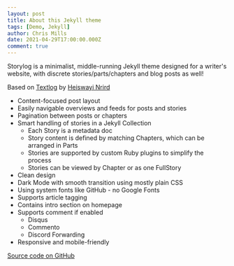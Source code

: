 ```yaml
---
layout: post
title: About this Jekyll theme
tags: [Demo, Jekyll]
author: Chris Mills
date: 2021-04-29T17:00:00.000Z
comment: true
---
```


Storylog is a minimalist, middle-running Jekyll theme designed for a writer's website, with discrete stories/parts/chapters and blog posts as well!

Based on [Textlog](https://github.com/heiswayi/textlog) by [Heiswayi Nrird](https://github.com/heiswayi)

- Content-focused post layout
- Easily navigable overviews and feeds for posts and stories
- Pagination between posts or chapters
- Smart handling of stories in a Jekyll Collection
    - Each Story is a metadata doc
    - Story content is defined by matching Chapters, which can be arranged in Parts
    - Stories are supported by custom Ruby plugins to simplify the process
    - Stories can be viewed by Chapter or as one FullStory
- Clean design
- Dark Mode with smooth transition using mostly plain CSS
- Using system fonts like GitHub - no Google Fonts
- Supports article tagging
- Contains intro section on homepage
- Supports comment if enabled 
    - Disqus
    - Commento
    - Discord Forwarding
- Responsive and mobile-friendly

[Source code on GitHub](https://github.com/chrsmlls333/storylog)